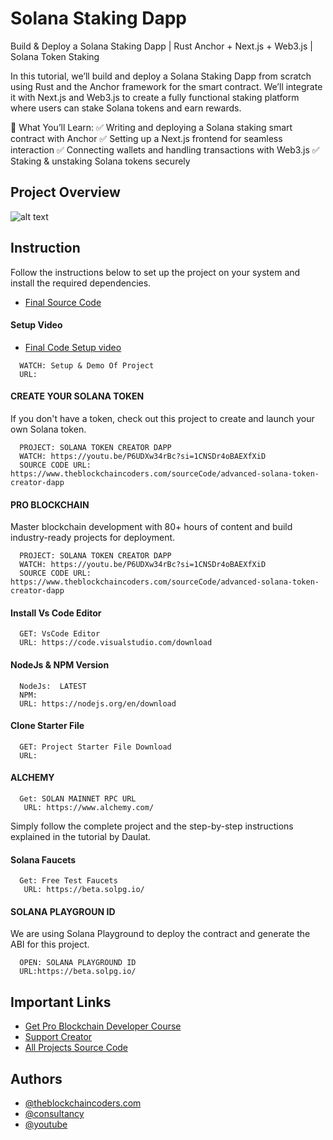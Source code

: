 # Solana Staking Dapp

Build & Deploy a Solana Staking Dapp | Rust Anchor + Next.js + Web3.js | Solana Token Staking

In this tutorial, we’ll build and deploy a Solana Staking Dapp from scratch using Rust and the Anchor framework for the smart contract. We’ll integrate it with Next.js and Web3.js to create a fully functional staking platform where users can stake Solana tokens and earn rewards.

🚀 What You’ll Learn:
✅ Writing and deploying a Solana staking smart contract with Anchor
✅ Setting up a Next.js frontend for seamless interaction
✅ Connecting wallets and handling transactions with Web3.js
✅ Staking & unstaking Solana tokens securely

## Project Overview

![alt text](https://www.daulathussain.com/wp-content/uploads/2025/03/Build-Deploy-a-Solana-Staking-Dapp-Rust-Anchor-Nextjs-Web3js-Solana-Token-Staking.jpg)

## Instruction

Follow the instructions below to set up the project on your system and install the required dependencies.

- [Final Source Code]()

#### Setup Video

- [Final Code Setup video]()

```
  WATCH: Setup & Demo Of Project
  URL:
```

#### CREATE YOUR SOLANA TOKEN

If you don't have a token, check out this project to create and launch your own Solana token.

```
  PROJECT: SOLANA TOKEN CREATOR DAPP
  WATCH: https://youtu.be/P6UDXw34rBc?si=1CNSDr4oBAEXfXiD
  SOURCE CODE URL: https://www.theblockchaincoders.com/sourceCode/advanced-solana-token-creator-dapp
```

#### PRO BLOCKCHAIN

Master blockchain development with 80+ hours of content and build industry-ready projects for deployment.

```
  PROJECT: SOLANA TOKEN CREATOR DAPP
  WATCH: https://youtu.be/P6UDXw34rBc?si=1CNSDr4oBAEXfXiD
  SOURCE CODE URL: https://www.theblockchaincoders.com/sourceCode/advanced-solana-token-creator-dapp
```

#### Install Vs Code Editor

```
  GET: VsCode Editor
  URL: https://code.visualstudio.com/download
```

#### NodeJs & NPM Version

```
  NodeJs:  LATEST
  NPM:
  URL: https://nodejs.org/en/download
```

#### Clone Starter File

```
  GET: Project Starter File Download
  URL:
```

#### ALCHEMY

```
  Get: SOLAN MAINNET RPC URL
   URL: https://www.alchemy.com/
```

Simply follow the complete project and the step-by-step instructions explained in the tutorial by Daulat.

#### Solana Faucets

```
  Get: Free Test Faucets
   URL: https://beta.solpg.io/
```

#### SOLANA PLAYGROUN ID

We are using Solana Playground to deploy the contract and generate the ABI for this project.

```
  OPEN: SOLANA PLAYGROUND ID
  URL:https://beta.solpg.io/
```

## Important Links

- [Get Pro Blockchain Developer Course](https://www.theblockchaincoders.com/pro-nft-marketplace)
- [Support Creator](https://bit.ly/Support-Creator)
- [All Projects Source Code](https://www.theblockchaincoders.com/SourceCode)

## Authors

- [@theblockchaincoders.com](https://www.theblockchaincoders.com/)
- [@consultancy](https://www.theblockchaincoders.com/consultancy)
- [@youtube](https://www.youtube.com/@daulathussain)
